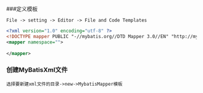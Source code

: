 
###定义模板
```text
File -> setting -> Editor -> File and Code Templates
```

```xml
<?xml version="1.0" encoding="utf-8" ?>
<!DOCTYPE mapper PUBLIC "-//mybatis.org//DTD Mapper 3.0//EN" "http://mybatis.org/dtd/mybatis-3-mapper.dtd" >
<mapper namespace="">
    
</mapper>
```


### 创建MyBatisXml文件

```text
选择要新建xml文件的目录->new->MybatisMapper模板
```